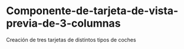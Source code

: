 # Componente-de-tarjeta-de-vista-previa-de-3-columnas
Creación de tres tarjetas de distintos tipos de coches
